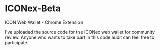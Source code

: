 # ICONex-Beta
ICON Web Wallet - Chrome Extension

I've uploaded the source code for the ICONex web wallet for community review. Anyone who wants to take part in this code audit can feel free to participate. 
